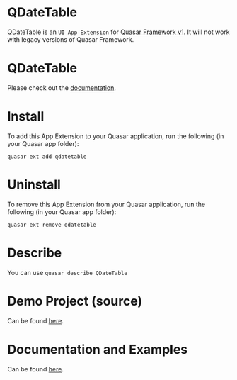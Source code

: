 QDateTable
===

QDateTable is an `UI App Extension` for [Quasar Framework v1](https://quasar.dev/). It will not work with legacy versions of Quasar Framework.

# QDateTable
Please check out the [documentation](https://qdatetable.now.sh).

# Install
To add this App Extension to your Quasar application, run the following (in your Quasar app folder):
```
quasar ext add qdatetable
```

# Uninstall
To remove this App Extension from your Quasar application, run the following (in your Quasar app folder):
```
quasar ext remove qdatetable
```

# Describe
You can use `quasar describe QDateTable` 

# Demo Project (source)
Can be found [here](https://github.com/ewol123/app-extension-qdatetable/tree/master/demo).

# Documentation and Examples
Can be found [here](https://qdatetable.now.sh).